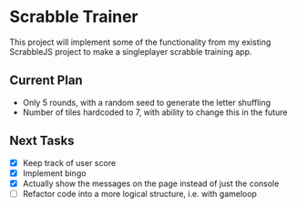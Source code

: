 # Scrabble Trainer

This project will implement some of the functionality from my existing ScrabbleJS project to make a singleplayer scrabble training app.

## Current Plan
- Only 5 rounds, with a random seed to generate the letter shuffling
- Number of tiles hardcoded to 7, with ability to change this in the future

## Next Tasks

- [x] Keep track of user score
- [x] Implement bingo
- [x] Actually show the messages on the page instead of just the console
- [ ] Refactor code into a more logical structure, i.e. with gameloop